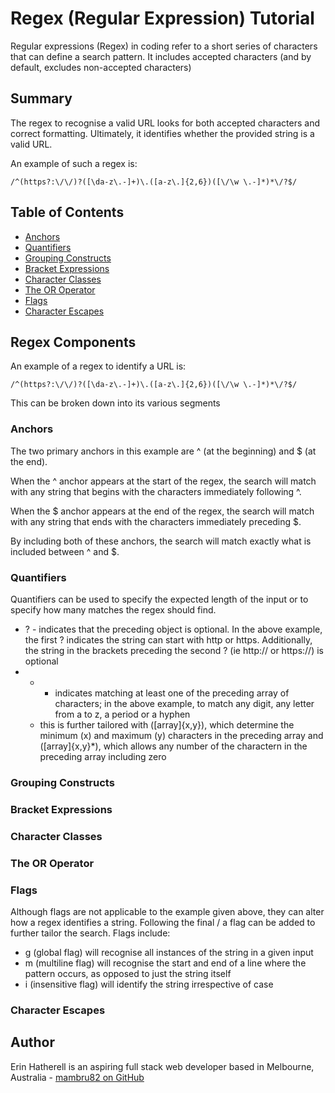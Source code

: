 # Regex (Regular Expression) Tutorial

Regular expressions (Regex) in coding refer to a short series of characters that can define a search pattern.  It includes accepted characters (and by default, excludes non-accepted characters)


## Summary

The regex to recognise a valid URL looks for both accepted characters and correct formatting.  Ultimately, it identifies whether the provided string is a valid URL.

An example of such a regex is:
````
/^(https?:\/\/)?([\da-z\.-]+)\.([a-z\.]{2,6})([\/\w \.-]*)*\/?$/
```` 


## Table of Contents

- [Anchors](#anchors)
- [Quantifiers](#quantifiers)
- [Grouping Constructs](#grouping-constructs)
- [Bracket Expressions](#bracket-expressions)
- [Character Classes](#character-classes)
- [The OR Operator](#the-or-operator)
- [Flags](#flags)
- [Character Escapes](#character-escapes)


## Regex Components
An example of a regex to identify a URL is:
````
/^(https?:\/\/)?([\da-z\.-]+)\.([a-z\.]{2,6})([\/\w \.-]*)*\/?$/
```` 
This can be broken down into its various segments


### Anchors
The two primary anchors in this example are ^ (at the beginning) and $ (at the end).

When the ^ anchor appears at the start of the regex, the search will match with any string that begins with the characters immediately following ^.

When the $ anchor appears at the end of the regex, the search will match with any string that ends with the characters immediately preceding $.

By including both of these anchors, the search will match exactly what is included between ^ and $.


### Quantifiers
Quantifiers can be used to specify the expected length of the input or to specify how many matches the regex should find.

 - ? - indicates that the preceding object is optional.  In the above example, the first ? indicates the string can start with http or https.  Additionally, the string in the brackets preceding the second ? (ie http:// or https://) is optional
 - + - indicates matching at least one of the preceding array of characters; in the above example, to match any digit, any letter from a to z, a period or a hyphen
    - this is further tailored with ([array]{x,y}), which determine the minimum (x) and maximum (y) characters in the preceding array and ([array]{x,y}*), which allows any number of the charactern in the preceding array including zero


### Grouping Constructs



### Bracket Expressions



### Character Classes



### The OR Operator



### Flags
Although flags are not applicable to the example given above, they can alter how a regex identifies a string.  Following the final / a flag can be added to further tailor the search. Flags include:

 - g (global flag) will recognise all instances of the string in a given input
 - m (multiline flag) will recognise the start and end of a line where the pattern occurs, as opposed to just the string itself
 - i (insensitive flag) will identify the string irrespective of case


### Character Escapes



## Author

Erin Hatherell is an aspiring full stack web developer based in Melbourne, Australia - [mambru82 on GitHub](https://github.com/emhat1)